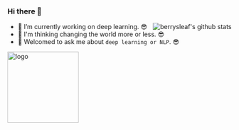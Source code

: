 

### Hi there 👋

<img align="right" src="https://github-readme-stats.vercel.app/api?username=berrysleaf&show_icons=true&theme=python" alt="berrysleaf's github stats" />

- 🌈 I’m currently working on deep learning. 😎
- 🤔 I'm thinking changing the world more or less. 😎
- 💬 Welcomed to ask me about `deep learning or NLP`. 😎
<!-- - 📫 How to reach me: -->

<img src="https://github-profile-trophy.vercel.app/?username=berrysleaf&theme=flat&column=7&margin-w=10" alt="logo" height="160" align="center" />

